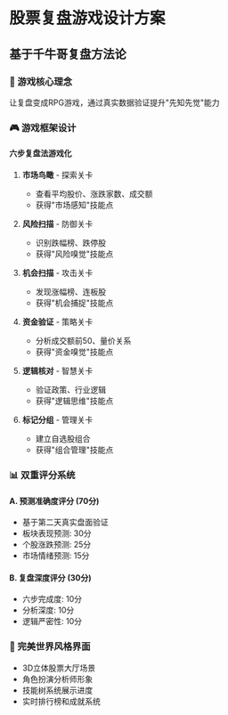 # 股票复盘游戏设计方案
## 基于千牛哥复盘方法论

### 🎯 游戏核心理念
让复盘变成RPG游戏，通过真实数据验证提升"先知先觉"能力

### 🎮 游戏框架设计

#### 六步复盘法游戏化
1. **市场鸟瞰** - 探索关卡
   - 查看平均股价、涨跌家数、成交额
   - 获得"市场感知"技能点
   
2. **风险扫描** - 防御关卡  
   - 识别跌幅榜、跌停股
   - 获得"风险嗅觉"技能点
   
3. **机会扫描** - 攻击关卡
   - 发现涨幅榜、连板股
   - 获得"机会捕捉"技能点
   
4. **资金验证** - 策略关卡
   - 分析成交额前50、量价关系
   - 获得"资金嗅觉"技能点
   
5. **逻辑核对** - 智慧关卡
   - 验证政策、行业逻辑
   - 获得"逻辑思维"技能点
   
6. **标记分组** - 管理关卡
   - 建立自选股组合
   - 获得"组合管理"技能点

### 📊 双重评分系统

#### A. 预测准确度评分 (70分)
- 基于第二天真实盘面验证
- 板块表现预测: 30分
- 个股涨跌预测: 25分  
- 市场情绪预测: 15分

#### B. 复盘深度评分 (30分)
- 六步完成度: 10分
- 分析深度: 10分
- 逻辑严密性: 10分

### 🎨 完美世界风格界面
- 3D立体股票大厅场景
- 角色扮演分析师形象
- 技能树系统展示进度
- 实时排行榜和成就系统